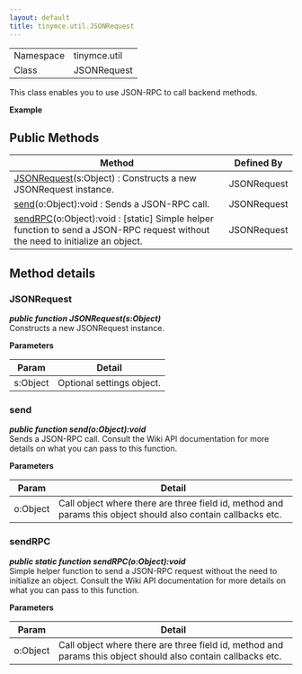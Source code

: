 ```yaml
---
layout: default
title: tinymce.util.JSONRequest
---
```


|  |  |
| --- | --- |
| Namespace | tinymce.util |
| Class | JSONRequest |

This class enables you to use JSON-RPC to call backend methods.      

**Example**  

## Public Methods

| Method | Defined By |
| --- | --- |
| [JSONRequest](#jsonrequest)(s:Object) : Constructs a new JSONRequest instance. | JSONRequest |
| [send](#send)(o:Object):void : Sends a JSON-RPC call. | JSONRequest |
| [sendRPC](#sendrpc)(o:Object):void : <span class="static">[static]</span> Simple helper function to send a JSON-RPC request without the need to initialize an object. | JSONRequest |

## Method details

### JSONRequest 

***public function JSONRequest(s:Object)***  
Constructs a new JSONRequest instance.      

**Parameters**  

| Param | Detail |
| --- | --- |
| s:Object | Optional settings object. |

### send 

***public function send(o:Object):void***  
Sends a JSON-RPC call. Consult the Wiki API documentation for more details on what you can pass to this function.      

**Parameters**  

| Param | Detail |
| --- | --- |
| o:Object | Call object where there are three field id, method and params this object should also contain callbacks etc. |

### sendRPC 

***public static function sendRPC(o:Object):void***  
Simple helper function to send a JSON-RPC request without the need to initialize an object. Consult the Wiki API documentation for more details on what you can pass to this function.      

**Parameters**  

| Param | Detail |
| --- | --- |
| o:Object | Call object where there are three field id, method and params this object should also contain callbacks etc. |